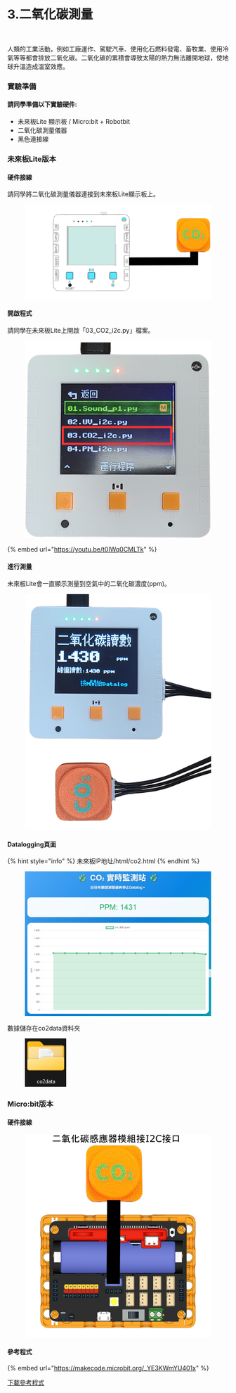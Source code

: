 # 3.二氧化碳測量

<figure><img src="https://files.gitbook.com/v0/b/gitbook-x-prod.appspot.com/o/spaces%2F6uJvpXC43onNIIwhMlWo%2Fuploads%2Fwz3FGxK4rQClD0JyYLy7%2Fimage.png?alt=media&#x26;token=2b5f382d-daf8-4604-bb4e-9f5b9a69cc76" alt=""><figcaption></figcaption></figure>

人類的工業活動，例如工廠運作、駕駛汽車、使用化石燃料發電、畜牧業、使用冷氣等等都會排放二氧化碳。二氧化碳的累積會導致太陽的熱力無法離開地球，使地球升溫造成溫室效應。

### 實驗準備

#### 請同學準備以下實驗硬件:

* 未來板Lite 顯示板 / Micro:bit + Robotbit
* 二氧化碳測量儀器
* 黑色連接線

### 未來板Lite版本

#### 硬件接線

請同學將二氧化碳測量儀器連接到未來板Lite顯示板上。

<figure><img src="../.gitbook/assets/co2sensor_wiring.png" alt=""><figcaption></figcaption></figure>

#### 開啟程式

請同學在未來板Lite上開啟「03\_CO2\_i2c.py」檔案。

<figure><img src="../.gitbook/assets/image (3) (1).png" alt=""><figcaption></figcaption></figure>

{% embed url="https://youtu.be/t0IWq0CMLTk" %}

#### 進行測量

未來板Lite會一直顯示測量到空氣中的二氧化碳濃度(ppm)。

<figure><img src="../.gitbook/assets/co2program (1) (1).png" alt=""><figcaption></figcaption></figure>

#### Datalogging頁面

{% hint style="info" %}
未來板IP地址/html/co2.html
{% endhint %}

<figure><img src="../.gitbook/assets/image (2) (1) (1).png" alt=""><figcaption></figcaption></figure>

數據儲存在co2data資料夾

<figure><img src="../.gitbook/assets/image (1) (1) (1).png" alt=""><figcaption></figcaption></figure>

### Micro:bit版本

#### 硬件接線

<figure><img src="../.gitbook/assets/co2_wiring_edu.png" alt=""><figcaption></figcaption></figure>

#### 參考程式

{% embed url="https://makecode.microbit.org/_YE3KWmYU401x" %}



[下載參考程式](https://makecode.microbit.org/_YE3KWmYU401x)
